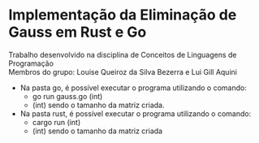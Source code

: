 # Implementação da Eliminação de Gauss em Rust e Go

Trabalho desenvolvido na disciplina de Conceitos de Linguagens de Programação
<br>
Membros do grupo: Louise Queiroz da Silva Bezerra e Lui Gill Aquini

- Na pasta go, é possível executar o programa utilizando o comando:
  - go run gauss.go (int)
  - (int) sendo o tamanho da matriz criada.
- Na pasta rust, é possível executar o programa utilizando o comando:
  - cargo run (int)
  - (int) sendo o tamanho da matriz criada
